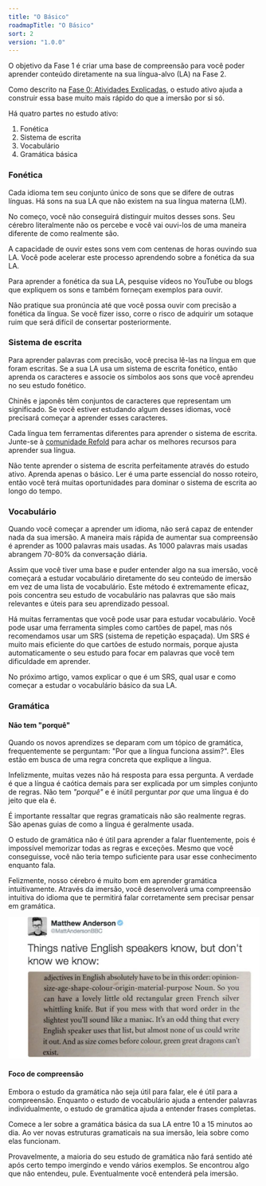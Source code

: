 ```yaml
---
title: "O Básico"
roadmapTitle: "O Básico"
sort: 2
version: "1.0.0"
---
```


O objetivo da Fase 1 é criar uma base de compreensão para você poder aprender conteúdo diretamente na sua língua-alvo (LA) na Fase 2.

Como descrito na [Fase 0: Atividades Explicadas][0a-activities-explained], o estudo ativo ajuda a construir essa base muito mais rápido do que a imersão por si só.

Há quatro partes no estudo ativo:

1. Fonética
1. Sistema de escrita
1. Vocabulário
1. Gramática básica

### Fonética

Cada idioma tem seu conjunto único de sons que se difere de outras línguas. Há sons na sua LA que não existem na sua língua materna (LM).

No começo, você não conseguirá distinguir muitos desses sons. Seu cérebro literalmente não os percebe e você vai ouvi-los de uma maneira diferente de como realmente são.

A capacidade de ouvir estes sons vem com centenas de horas ouvindo sua LA. Você pode acelerar este processo aprendendo sobre a fonética da sua LA.

Para aprender a fonética da sua LA, pesquise vídeos no YouTube ou blogs que expliquem os sons e também forneçam exemplos para ouvir.

Não pratique sua pronúncia até que você possa ouvir com precisão a fonética da língua. Se você fizer isso, corre o risco de adquirir um sotaque ruim que será difícil de consertar posteriormente.

### Sistema de escrita

Para aprender palavras com precisão, você precisa lê-las na língua em que foram escritas. Se a sua LA usa um sistema de escrita fonético, então aprenda os caracteres e associe os símbolos aos sons que você aprendeu no seu estudo fonético.

Chinês e japonês têm conjuntos de caracteres que representam um significado. Se você estiver estudando algum desses idiomas, você precisará começar a aprender esses caracteres.

Cada língua tem ferramentas diferentes para aprender o sistema de escrita. Junte-se à [comunidade Refold][join-link] para achar os melhores recursos para aprender sua língua.

Não tente aprender o sistema de escrita perfeitamente através do estudo ativo. Aprenda apenas o básico. Ler é uma parte essencial do nosso roteiro, então você terá muitas oportunidades para dominar o sistema de escrita ao longo do tempo.

### Vocabulário

Quando você começar a aprender um idioma, não será capaz de entender nada da sua imersão. A maneira mais rápida de aumentar sua compreensão é aprender as 1000 palavras mais usadas. As 1000 palavras mais usadas abrangem 70-80% da conversação diária.

Assim que você tiver uma base e puder entender algo na sua imersão, você começará a estudar vocabulário diretamente do seu conteúdo de imersão em vez de uma lista de vocabulário. Este método é extremamente eficaz, pois concentra seu estudo de vocabulário nas palavras que são mais relevantes e úteis para seu aprendizado pessoal.

Há muitas ferramentas que você pode usar para estudar vocabulário. Você pode usar uma ferramenta simples como cartões de papel, mas nós recomendamos usar um SRS (sistema de repetição espaçada). Um SRS é muito mais eficiente do que cartões de estudo normais, porque ajusta automaticamente o seu estudo para focar em palavras que você tem dificuldade em aprender.

No próximo artigo, vamos explicar o que é um SRS, qual usar e como começar a estudar o vocabulário básico da sua LA.

### Gramática

#### Não tem "porquê"

Quando os novos aprendizes se deparam com um tópico de gramática, frequentemente se perguntam: "Por que a língua funciona assim?". Eles estão em busca de uma regra concreta que explique a língua.

Infelizmente, muitas vezes não há resposta para essa pergunta. A verdade é que a língua é caótica demais para ser explicada por um simples conjunto de regras. Não tem _"porquê"_ e é inútil perguntar _por que_ uma língua é do jeito que ela é.

É importante ressaltar que regras gramaticais não são realmente regras. São apenas guias de como a língua é geralmente usada.

O estudo de gramática não é útil para aprender a falar fluentemente, pois é impossível memorizar todas as regras e exceções. Mesmo que você conseguisse, você não teria tempo suficiente para usar esse conhecimento enquanto fala.

Felizmente, nosso cérebro é muito bom em aprender gramática intuitivamente. Através da imersão, você desenvolverá uma compreensão intuitiva do idioma que te permitirá falar corretamente sem precisar pensar em gramática.

![](../../../images/grammar-meme.jpg)

#### Foco de compreensão

Embora o estudo da gramática não seja útil para falar, ele é útil para a compreensão. Enquanto o estudo de vocabulário ajuda a entender palavras individualmente, o estudo de gramática ajuda a entender frases completas.

Comece a ler sobre a gramática básica da sua LA entre 10 a 15 minutos ao dia. Ao ver novas estruturas gramaticais na sua imersão, leia sobre como elas funcionam.

Provavelmente, a maioria do seu estudo de gramática não fará sentido até após certo tempo imergindo e vendo vários exemplos. Se encontrou algo que não entendeu, pule. Eventualmente você entenderá pela imersão.

[join-link]: /join
[0a-activities-explained]: /simplified/stage-0/a/activities-explained
